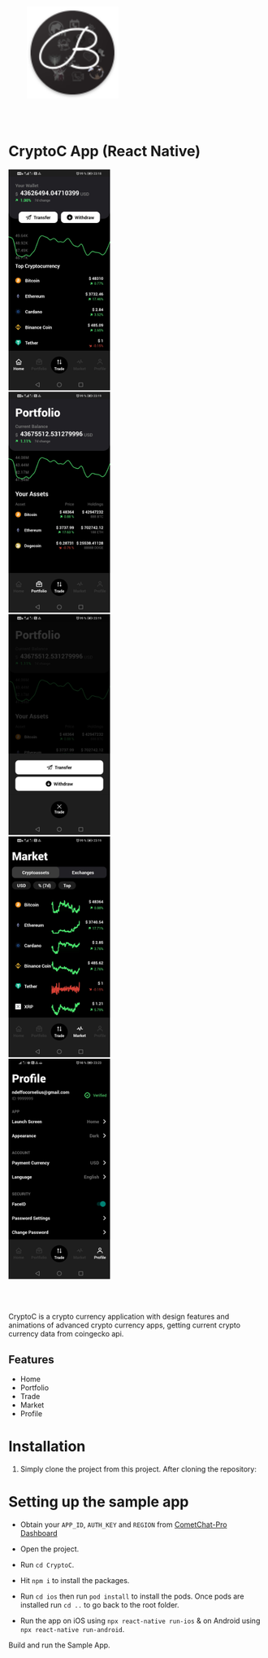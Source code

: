 <div style="width:100%">
    <div style="width:50%;">
        <div align="center">
       <a> <img align="center" width="180" height="180" alt="BleashCryptoApp" src="./assets/images/logo.png"> </a>  
        </div>    
    </div>    
</div>

</br></br>

# CryptoC App (React Native)


<div style="width:100%">
    <div style="width:50%; display:inline-block">
        <div style="alignItems: flex-start flexWrap: 'wrap'">
          <img style="width:200px" alt="Home" src="./assets/images/1.jpg">    
          <img  style="width:200px"alt="Portfolio" src="./assets/images/2.jpg">    
          <img  style="width:200px" alt="Trade" src="./assets/images/3.jpg">    
          <img  style="width:200px" alt="Market" src="./assets/images/4.jpg">    
          <img style="width:200px" alt="Profile" src="./assets/images/5.jpg">    
        </div>    
    </div>    
</div>

</br></br>

CryptoC is a crypto currency application with design features and animations of advanced crypto currency apps, getting current crypto currency data from coingecko api.

## Features

- Home
- Portfolio
- Trade
- Market
- Profile

# Installation

1. Simply clone the project from this project. After cloning the repository:

# Setting up the sample app

- Obtain your `APP_ID`, `AUTH_KEY` and `REGION` from [CometChat-Pro Dashboard](https://app.cometchat.com/)

- Open the project.

- Run `cd CryptoC`.


- Hit `npm i` to install the packages.

- Run `cd ios` then run `pod install` to install the pods. Once pods are installed run `cd ..` to go back to the root folder.

- Run the app on iOS using `npx react-native run-ios` & on Android using `npx react-native run-android`.


Build and run the Sample App.
